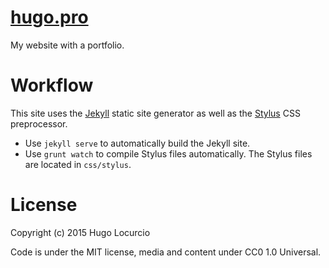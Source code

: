 # [hugo.pro](http://hugo.pro)

My website with a portfolio.

# Workflow

This site uses the [Jekyll](http://jekyllrb.com) static site generator as well
as the [Stylus](http://learnboost.github.io/stylus/) CSS preprocessor.

* Use `jekyll serve` to automatically build the Jekyll site.
* Use `grunt watch` to compile Stylus files automatically. The Stylus files are
  located in `css/stylus`.

# License

Copyright (c) 2015 Hugo Locurcio

Code is under the MIT license, media and content under CC0 1.0 Universal.
